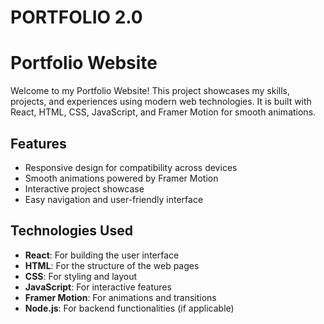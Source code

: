 # PORTFOLIO 2.0
# Portfolio Website

Welcome to my Portfolio Website! This project showcases my skills, projects, and experiences using modern web technologies. It is built with React, HTML, CSS, JavaScript, and Framer Motion for smooth animations.

## Features

- Responsive design for compatibility across devices
- Smooth animations powered by Framer Motion
- Interactive project showcase
- Easy navigation and user-friendly interface

## Technologies Used

- **React**: For building the user interface
- **HTML**: For the structure of the web pages
- **CSS**: For styling and layout
- **JavaScript**: For interactive features
- **Framer Motion**: For animations and transitions
- **Node.js**: For backend functionalities (if applicable)

